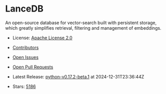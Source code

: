 # LanceDB

An open-source database for vector-search built with persistent storage, which greatly simplifies retrieval, filtering and management of embeddings.
- License: [Apache License 2.0](https://spdx.org/licenses/Apache-2.0.html)

- [Contributors](https://github.com/lancedb/lancedb/graphs/contributors)
- [Open Issues](https://github.com/lancedb/lancedb/issues?q=sort%3Aupdated-desc+is%3Aissue+is%3Aopen)
- [Open Pull Requests](https://github.com/lancedb/lancedb/pulls?q=sort%3Aupdated-desc+is%3Apr+is%3Aopen)
- Latest Release: [python-v0.17.2-beta.1](https://github.com/lancedb/lancedb/releases/tag/python-v0.17.2-beta.1) at 2024-12-31T23:36:44Z

- Stars: [5186](https://github.com/lancedb/lancedb/stargazers)

